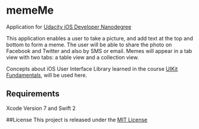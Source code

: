 # memeMe
Application for [Udacity iOS Developer Nanodegree](https://www.udacity.com/course/ios-developer-nanodegree--nd003)

This application enables a user to take a picture, and add text at the top and bottom to form a meme. 
The user will be able to share the photo on Facebook and Twitter and also by SMS or email. Memes will appear in a tab 
view with two tabs: a table view and a collection view.

Concepts about iOS User Interface Library learned in the course 
[UIKit Fundamentals](https://www.udacity.com/course/uikit-fundamentals--ud788), will be used here.

## Requirements
Xcode Version 7 and Swift 2

##License
This project is released under the [MIT License](https://opensource.org/licenses/MIT)
